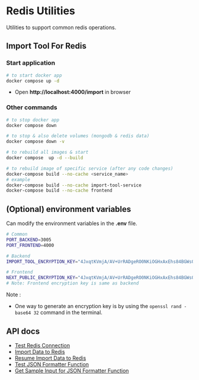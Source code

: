 # Redis Utilities

Utilities to support common redis operations.

## Import Tool For Redis

### Start application

```sh
# to start docker app
docker compose up -d
```

- Open **http://localhost:4000/import** in browser

### Other commands

```sh
# to stop docker app
docker compose down

# to stop & also delete volumes (mongodb & redis data)
docker compose down -v

# to rebuild all images & start
docker compose  up -d --build

# to rebuild image of specific service (after any code changes)
docker-compose build --no-cache <service_name>
# example
docker-compose build --no-cache import-tool-service
docker-compose build --no-cache frontend
```

## (Optional) environment variables

Can modify the environment variables in the **.env** file.

```sh title="./.env"
# Common
PORT_BACKEND=3005
PORT_FRONTEND=4000

# Backend
IMPORT_TOOL_ENCRYPTION_KEY="4JxqtKVmjA/AV+UrRADgeRO0NKiOGHxAxEhs84BGWsQ="

# Frontend
NEXT_PUBLIC_ENCRYPTION_KEY="4JxqtKVmjA/AV+UrRADgeRO0NKiOGHxAxEhs84BGWsQ="
# Note: Frontend encryption key is same as backend
```

Note :

- One way to generate an encryption key is by using the `openssl rand -base64 32` command in the terminal.

## API docs

- [Test Redis Connection](./docs/api/test-redis-connection.md)
- [Import Data to Redis](./docs/api/import-data-to-redis.md)
- [Resume Import Data to Redis](./docs/api/resume-import-data-to-redis.md)
- [Test JSON Formatter Function](./docs/api/test-json-formatter-fn.md)
- [Get Sample Input for JSON Formatter Function ](./docs/api/get-sample-input-for-json-formatter-fn.md)
